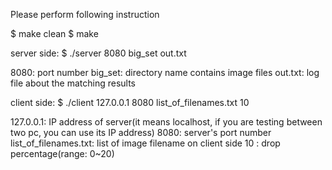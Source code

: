 Please perform following instruction

$ make clean
$ make

server side:
$ ./server 8080 big_set out.txt

   8080: port number
big_set: directory name contains image files
out.txt: log file about the matching results

client side:
$ ./client 127.0.0.1 8080 list_of_filenames.txt 10

127.0.0.1: IP address of server(it means localhost, if you are testing between two pc, you can use its IP address)
     8080: server's port number
list_of_filenames.txt: list of image filename on client side
10       : drop percentage(range: 0~20)


